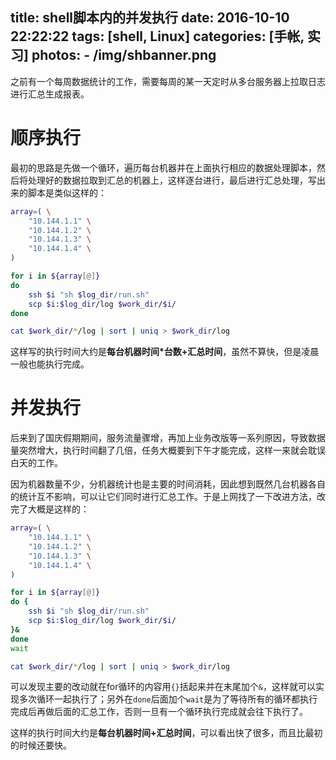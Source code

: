 title: shell脚本内的并发执行
date: 2016-10-10 22:22:22
tags: [shell, Linux]
categories: [手帐, 实习]
photos: 
	- /img/shbanner.png
---
之前有一个每周数据统计的工作，需要每周的某一天定时从多台服务器上拉取日志进行汇总生成报表。

# 顺序执行
最初的思路是先做一个循环，遍历每台机器并在上面执行相应的数据处理脚本，然后将处理好的数据拉取到汇总的机器上，这样逐台进行，最后进行汇总处理，写出来的脚本是类似这样的：

```sh
array=( \
	"10.144.1.1" \
	"10.144.1.2" \
	"10.144.1.3" \
	"10.144.1.4" \
)

for i in ${array[@]}
do  
	ssh $i "sh $log_dir/run.sh"
	scp $i:$log_dir/log $work_dir/$i/
done

cat $work_dir/*/log | sort | uniq > $work_dir/log
```
这样写的执行时间大约是**每台机器时间\*台数+汇总时间**，虽然不算快，但是凌晨一般也能执行完成。

# 并发执行
后来到了国庆假期期间，服务流量骤增，再加上业务改版等一系列原因，导致数据量突然增大，执行时间翻了几倍，任务大概要到下午才能完成，这样一来就会耽误白天的工作。

因为机器数量不少，分机器统计也是主要的时间消耗，因此想到既然几台机器各自的统计互不影响，可以让它们同时进行汇总工作。于是上网找了一下改进方法，改完了大概是这样的：

```sh
array=( \
	"10.144.1.1" \
	"10.144.1.2" \
	"10.144.1.3" \
	"10.144.1.4" \
)

for i in ${array[@]}
do {
	ssh $i "sh $log_dir/run.sh"
	scp $i:$log_dir/log $work_dir/$i/
}&
done
wait

cat $work_dir/*/log | sort | uniq > $work_dir/log
```

可以发现主要的改动就在for循环的内容用`{}`括起来并在末尾加个`&`，这样就可以实现多次循环一起执行了；另外在`done`后面加个`wait`是为了等待所有的循环都执行完成后再做后面的汇总工作，否则一旦有一个循环执行完成就会往下执行了。

这样的执行时间大约是**每台机器时间+汇总时间**，可以看出快了很多，而且比最初的时候还要快。